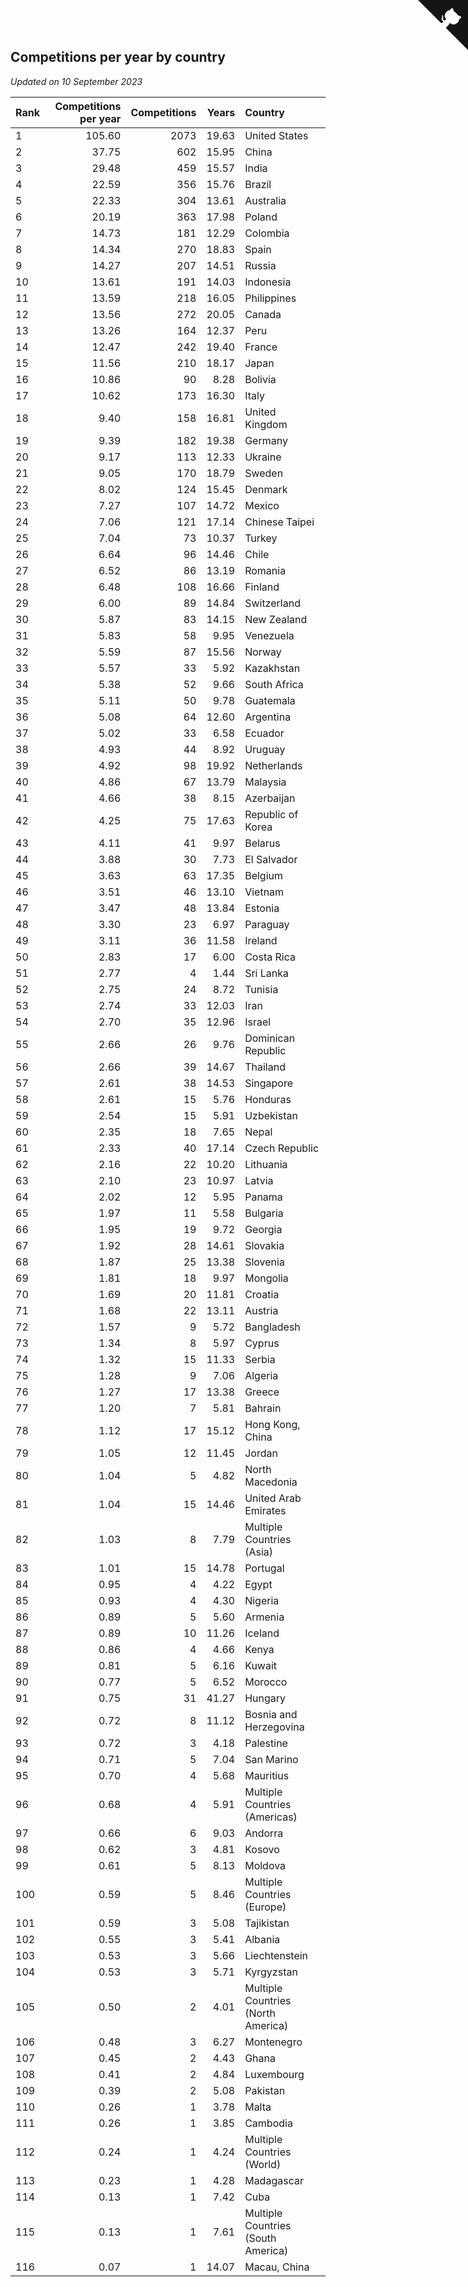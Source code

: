 ## Competitions per year by country

*Updated on 10 September 2023*

| Rank | Competitions per year | Competitions | Years | Country |
| :--- | ---: | ---: | ---: | :--- |
| 1 | 105.60 | 2073 | 19.63 | United States |
| 2 | 37.75 | 602 | 15.95 | China |
| 3 | 29.48 | 459 | 15.57 | India |
| 4 | 22.59 | 356 | 15.76 | Brazil |
| 5 | 22.33 | 304 | 13.61 | Australia |
| 6 | 20.19 | 363 | 17.98 | Poland |
| 7 | 14.73 | 181 | 12.29 | Colombia |
| 8 | 14.34 | 270 | 18.83 | Spain |
| 9 | 14.27 | 207 | 14.51 | Russia |
| 10 | 13.61 | 191 | 14.03 | Indonesia |
| 11 | 13.59 | 218 | 16.05 | Philippines |
| 12 | 13.56 | 272 | 20.05 | Canada |
| 13 | 13.26 | 164 | 12.37 | Peru |
| 14 | 12.47 | 242 | 19.40 | France |
| 15 | 11.56 | 210 | 18.17 | Japan |
| 16 | 10.86 | 90 | 8.28 | Bolivia |
| 17 | 10.62 | 173 | 16.30 | Italy |
| 18 | 9.40 | 158 | 16.81 | United Kingdom |
| 19 | 9.39 | 182 | 19.38 | Germany |
| 20 | 9.17 | 113 | 12.33 | Ukraine |
| 21 | 9.05 | 170 | 18.79 | Sweden |
| 22 | 8.02 | 124 | 15.45 | Denmark |
| 23 | 7.27 | 107 | 14.72 | Mexico |
| 24 | 7.06 | 121 | 17.14 | Chinese Taipei |
| 25 | 7.04 | 73 | 10.37 | Turkey |
| 26 | 6.64 | 96 | 14.46 | Chile |
| 27 | 6.52 | 86 | 13.19 | Romania |
| 28 | 6.48 | 108 | 16.66 | Finland |
| 29 | 6.00 | 89 | 14.84 | Switzerland |
| 30 | 5.87 | 83 | 14.15 | New Zealand |
| 31 | 5.83 | 58 | 9.95 | Venezuela |
| 32 | 5.59 | 87 | 15.56 | Norway |
| 33 | 5.57 | 33 | 5.92 | Kazakhstan |
| 34 | 5.38 | 52 | 9.66 | South Africa |
| 35 | 5.11 | 50 | 9.78 | Guatemala |
| 36 | 5.08 | 64 | 12.60 | Argentina |
| 37 | 5.02 | 33 | 6.58 | Ecuador |
| 38 | 4.93 | 44 | 8.92 | Uruguay |
| 39 | 4.92 | 98 | 19.92 | Netherlands |
| 40 | 4.86 | 67 | 13.79 | Malaysia |
| 41 | 4.66 | 38 | 8.15 | Azerbaijan |
| 42 | 4.25 | 75 | 17.63 | Republic of Korea |
| 43 | 4.11 | 41 | 9.97 | Belarus |
| 44 | 3.88 | 30 | 7.73 | El Salvador |
| 45 | 3.63 | 63 | 17.35 | Belgium |
| 46 | 3.51 | 46 | 13.10 | Vietnam |
| 47 | 3.47 | 48 | 13.84 | Estonia |
| 48 | 3.30 | 23 | 6.97 | Paraguay |
| 49 | 3.11 | 36 | 11.58 | Ireland |
| 50 | 2.83 | 17 | 6.00 | Costa Rica |
| 51 | 2.77 | 4 | 1.44 | Sri Lanka |
| 52 | 2.75 | 24 | 8.72 | Tunisia |
| 53 | 2.74 | 33 | 12.03 | Iran |
| 54 | 2.70 | 35 | 12.96 | Israel |
| 55 | 2.66 | 26 | 9.76 | Dominican Republic |
| 56 | 2.66 | 39 | 14.67 | Thailand |
| 57 | 2.61 | 38 | 14.53 | Singapore |
| 58 | 2.61 | 15 | 5.76 | Honduras |
| 59 | 2.54 | 15 | 5.91 | Uzbekistan |
| 60 | 2.35 | 18 | 7.65 | Nepal |
| 61 | 2.33 | 40 | 17.14 | Czech Republic |
| 62 | 2.16 | 22 | 10.20 | Lithuania |
| 63 | 2.10 | 23 | 10.97 | Latvia |
| 64 | 2.02 | 12 | 5.95 | Panama |
| 65 | 1.97 | 11 | 5.58 | Bulgaria |
| 66 | 1.95 | 19 | 9.72 | Georgia |
| 67 | 1.92 | 28 | 14.61 | Slovakia |
| 68 | 1.87 | 25 | 13.38 | Slovenia |
| 69 | 1.81 | 18 | 9.97 | Mongolia |
| 70 | 1.69 | 20 | 11.81 | Croatia |
| 71 | 1.68 | 22 | 13.11 | Austria |
| 72 | 1.57 | 9 | 5.72 | Bangladesh |
| 73 | 1.34 | 8 | 5.97 | Cyprus |
| 74 | 1.32 | 15 | 11.33 | Serbia |
| 75 | 1.28 | 9 | 7.06 | Algeria |
| 76 | 1.27 | 17 | 13.38 | Greece |
| 77 | 1.20 | 7 | 5.81 | Bahrain |
| 78 | 1.12 | 17 | 15.12 | Hong Kong, China |
| 79 | 1.05 | 12 | 11.45 | Jordan |
| 80 | 1.04 | 5 | 4.82 | North Macedonia |
| 81 | 1.04 | 15 | 14.46 | United Arab Emirates |
| 82 | 1.03 | 8 | 7.79 | Multiple Countries (Asia) |
| 83 | 1.01 | 15 | 14.78 | Portugal |
| 84 | 0.95 | 4 | 4.22 | Egypt |
| 85 | 0.93 | 4 | 4.30 | Nigeria |
| 86 | 0.89 | 5 | 5.60 | Armenia |
| 87 | 0.89 | 10 | 11.26 | Iceland |
| 88 | 0.86 | 4 | 4.66 | Kenya |
| 89 | 0.81 | 5 | 6.16 | Kuwait |
| 90 | 0.77 | 5 | 6.52 | Morocco |
| 91 | 0.75 | 31 | 41.27 | Hungary |
| 92 | 0.72 | 8 | 11.12 | Bosnia and Herzegovina |
| 93 | 0.72 | 3 | 4.18 | Palestine |
| 94 | 0.71 | 5 | 7.04 | San Marino |
| 95 | 0.70 | 4 | 5.68 | Mauritius |
| 96 | 0.68 | 4 | 5.91 | Multiple Countries (Americas) |
| 97 | 0.66 | 6 | 9.03 | Andorra |
| 98 | 0.62 | 3 | 4.81 | Kosovo |
| 99 | 0.61 | 5 | 8.13 | Moldova |
| 100 | 0.59 | 5 | 8.46 | Multiple Countries (Europe) |
| 101 | 0.59 | 3 | 5.08 | Tajikistan |
| 102 | 0.55 | 3 | 5.41 | Albania |
| 103 | 0.53 | 3 | 5.66 | Liechtenstein |
| 104 | 0.53 | 3 | 5.71 | Kyrgyzstan |
| 105 | 0.50 | 2 | 4.01 | Multiple Countries (North America) |
| 106 | 0.48 | 3 | 6.27 | Montenegro |
| 107 | 0.45 | 2 | 4.43 | Ghana |
| 108 | 0.41 | 2 | 4.84 | Luxembourg |
| 109 | 0.39 | 2 | 5.08 | Pakistan |
| 110 | 0.26 | 1 | 3.78 | Malta |
| 111 | 0.26 | 1 | 3.85 | Cambodia |
| 112 | 0.24 | 1 | 4.24 | Multiple Countries (World) |
| 113 | 0.23 | 1 | 4.28 | Madagascar |
| 114 | 0.13 | 1 | 7.42 | Cuba |
| 115 | 0.13 | 1 | 7.61 | Multiple Countries (South America) |
| 116 | 0.07 | 1 | 14.07 | Macau, China |


<a href="https://github.com/JustinTimeCuber/wca_statistics" class="github-corner" aria-label="View source on Github"><svg width="80" height="80" viewBox="0 0 250 250" style="fill:#151513; color:#fff; position: absolute; top: 0; border: 0; right: 0;" aria-hidden="true"><path d="M0,0 L115,115 L130,115 L142,142 L250,250 L250,0 Z"></path><path d="M128.3,109.0 C113.8,99.7 119.0,89.6 119.0,89.6 C122.0,82.7 120.5,78.6 120.5,78.6 C119.2,72.0 123.4,76.3 123.4,76.3 C127.3,80.9 125.5,87.3 125.5,87.3 C122.9,97.6 130.6,101.9 134.4,103.2" fill="currentColor" style="transform-origin: 130px 106px;" class="octo-arm"></path><path d="M115.0,115.0 C114.9,115.1 118.7,116.5 119.8,115.4 L133.7,101.6 C136.9,99.2 139.9,98.4 142.2,98.6 C133.8,88.0 127.5,74.4 143.8,58.0 C148.5,53.4 154.0,51.2 159.7,51.0 C160.3,49.4 163.2,43.6 171.4,40.1 C171.4,40.1 176.1,42.5 178.8,56.2 C183.1,58.6 187.2,61.8 190.9,65.4 C194.5,69.0 197.7,73.2 200.1,77.6 C213.8,80.2 216.3,84.9 216.3,84.9 C212.7,93.1 206.9,96.0 205.4,96.6 C205.1,102.4 203.0,107.8 198.3,112.5 C181.9,128.9 168.3,122.5 157.7,114.1 C157.9,116.9 156.7,120.9 152.7,124.9 L141.0,136.5 C139.8,137.7 141.6,141.9 141.8,141.8 Z" fill="currentColor" class="octo-body"></path></svg></a><style>.github-corner:hover .octo-arm{animation:octocat-wave 560ms ease-in-out}@keyframes octocat-wave{0%,100%{transform:rotate(0)}20%,60%{transform:rotate(-25deg)}40%,80%{transform:rotate(10deg)}}@media (max-width:500px){.github-corner:hover .octo-arm{animation:none}.github-corner .octo-arm{animation:octocat-wave 560ms ease-in-out}}</style>
